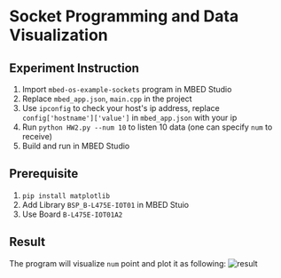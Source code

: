 # Socket Programming and Data Visualization 
## Experiment Instruction
1. Import `mbed-os-example-sockets` program in MBED Studio
2. Replace `mbed_app.json`, `main.cpp` in the project
3. Use `ipconfig` to check your host's ip address, replace `config['hostname']['value']` in `mbed_app.json` with your ip
4. Run `python HW2.py --num 10` to listen 10 data (one can specify `num` to receive)
5. Build and run in MBED Studio

## Prerequisite
1. `pip install matplotlib`
2. Add Library `BSP_B-L475E-IOT01` in MBED Stuio
3. Use Board `B-L475E-IOT01A2`

## Result
The program will visualize `num` point and plot it as following:
![result](https://user-images.githubusercontent.com/46078333/195804641-ed0a7b71-33fd-4c1d-93d3-81d7f08f8719.png)
